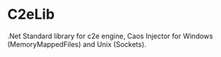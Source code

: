 # C2eLib

.Net Standard library for c2e engine, Caos Injector for Windows (MemoryMappedFiles) and Unix (Sockets).

